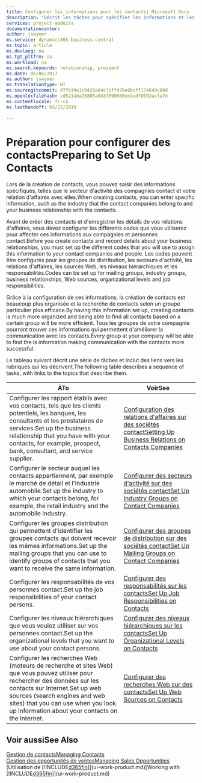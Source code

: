 ```yaml
---
title: Configurer les informations pour les contacts| Microsoft Docs
description: "Décrit les tâches pour spécifier les informations et les codes, par exemple, sur les secteurs d'activité et les relations d'affaires, avant de paramétrer des contacts."
services: project-madeira
documentationcenter: 
author: jswymer
ms.service: dynamics365-business-central
ms.topic: article
ms.devlang: na
ms.tgt_pltfrm: na
ms.workload: na
ms.search.keywords: relationship, prospect
ms.date: 06/06/2017
ms.author: jswymer
ms.translationtype: HT
ms.sourcegitcommit: d7fb34e1c9428a64c71ff47be8bcff174649c00d
ms.openlocfilehash: cd521aba15885a0433090608ecbad70f02acfa7e
ms.contentlocale: fr-ca
ms.lasthandoff: 03/22/2018

---
```

# <a name="preparing-to-set-up-contacts"></a><span data-ttu-id="dcfb9-103">Préparation pour configurer des contacts</span><span class="sxs-lookup"><span data-stu-id="dcfb9-103">Preparing to Set Up Contacts</span></span>
<span data-ttu-id="dcfb9-104">Lors de la création de contacts, vous pouvez saisir des informations spécifiques, telles que le secteur d'activité des compagnies contact et votre relation d'affaires avec elles.</span><span class="sxs-lookup"><span data-stu-id="dcfb9-104">When creating contacts, you can enter specific information, such as the industry that the contact companies belong to and your business relationship with the contacts.</span></span>

<span data-ttu-id="dcfb9-105">Avant de créer des contacts et d'enregistrer les détails de vos relations d'affaires, vous devez configurer les différents codes que vous utiliserez pour affecter ces informations aux compagnies et personnes contact.</span><span class="sxs-lookup"><span data-stu-id="dcfb9-105">Before you create contacts and record details about your business relationships, you must set up the different codes that you will use to assign this information to your contact companies and people.</span></span> <span data-ttu-id="dcfb9-106">Les codes peuvent être configurés pour les groupes de distribution, les secteurs d'activité, les relations d'affaires, les sources Web, les niveaux hiérarchiques et les responsabilités.</span><span class="sxs-lookup"><span data-stu-id="dcfb9-106">Codes can be set up for mailing groups, industry groups, business relationships, Web sources, organizational levels and job responsibilities.</span></span>

<span data-ttu-id="dcfb9-107">Grâce à la configuration de ces informations, la création de contacts est beaucoup plus organisée et la recherche de contacts selon un groupe particulier plus efficace.</span><span class="sxs-lookup"><span data-stu-id="dcfb9-107">By having this information set up, creating contacts is much more organized and being able to find all contacts based on a certain group will be more efficient.</span></span> <span data-ttu-id="dcfb9-108">Tous les groupes de votre compagnie pourront trouver ces informations qui permettent d'améliorer la communication avec les contacts.</span><span class="sxs-lookup"><span data-stu-id="dcfb9-108">Every group at your company will be able to find the is information making communication with the contacts more successful.</span></span>

<span data-ttu-id="dcfb9-109">Le tableau suivant décrit une série de tâches et inclut des liens vers les rubriques qui les décrivent.</span><span class="sxs-lookup"><span data-stu-id="dcfb9-109">The following table describes a sequence of tasks, with links to the topics that describe them.</span></span> 

| <span data-ttu-id="dcfb9-110">À</span><span class="sxs-lookup"><span data-stu-id="dcfb9-110">To</span></span> | <span data-ttu-id="dcfb9-111">Voir</span><span class="sxs-lookup"><span data-stu-id="dcfb9-111">See</span></span> |
| --- | --- |
| <span data-ttu-id="dcfb9-112">Configurer les rapport établis avec vos contacts, tels que les clients potentiels, les banques, les consultants et les prestataires de services.</span><span class="sxs-lookup"><span data-stu-id="dcfb9-112">Set up the business relationship that you have with your contacts, for example, prospect, bank, consultant, and service supplier.</span></span> |[<span data-ttu-id="dcfb9-113">Configuration des relations d'affaires sur des sociétés contact</span><span class="sxs-lookup"><span data-stu-id="dcfb9-113">Setting Up Business Relations on Contacts Companies</span></span>](marketing-business-relations.md) |
| <span data-ttu-id="dcfb9-114">Configurer le secteur auquel les contacts appartiennent, par exemple le marché de détail et l'industrie automobile.</span><span class="sxs-lookup"><span data-stu-id="dcfb9-114">Set up the industry to which your contacts belong, for example, the retail industry and the automobile industry.</span></span> |[<span data-ttu-id="dcfb9-115">Configurer des secteurs d'activité sur des sociétés contact</span><span class="sxs-lookup"><span data-stu-id="dcfb9-115">Set Up Industry Groups on Contact Companies</span></span>](marketing-industry-groups.md) |
| <span data-ttu-id="dcfb9-116">Configurer les groupes distribution qui permettent d'identifier les groupes contacts qui doivent recevoir les mêmes informations.</span><span class="sxs-lookup"><span data-stu-id="dcfb9-116">Set up the mailing groups that you can use to identify groups of contacts that you want to receive the same information.</span></span> |[<span data-ttu-id="dcfb9-117">Configurer des groupes de distribution sur des sociétés contact</span><span class="sxs-lookup"><span data-stu-id="dcfb9-117">Set Up Mailing Groups on Contact Companies</span></span>](marketing-mailing-groups.md) |
| <span data-ttu-id="dcfb9-118">Configurer les responsabilités de vos personnes contact.</span><span class="sxs-lookup"><span data-stu-id="dcfb9-118">Set up the job responsibilities of your contact persons.</span></span> |[<span data-ttu-id="dcfb9-119">Configurer des responsabilités sur les contacts</span><span class="sxs-lookup"><span data-stu-id="dcfb9-119">Set Up Job Responsibilities on Contacts</span></span>](marketing-job-responsibilities.md) |
| <span data-ttu-id="dcfb9-120">Configurer les niveaux hiérarchiques que vous voulez utiliser sur vos personnes contact.</span><span class="sxs-lookup"><span data-stu-id="dcfb9-120">Set up the organizational levels that you want to use about your contact persons.</span></span> |[<span data-ttu-id="dcfb9-121">Configurer des niveaux hiérarchiques sur les contacts</span><span class="sxs-lookup"><span data-stu-id="dcfb9-121">Set Up Organizational Levels on Contacts</span></span>](marketing-organizational-levels.md) |
| <span data-ttu-id="dcfb9-122">Configurer les recherches Web (moteurs de recherche et sites Web) que vous pouvez utiliser pour rechercher des données sur les contacts sur Internet.</span><span class="sxs-lookup"><span data-stu-id="dcfb9-122">Set up web sources (search engines and web sites) that you can use when you look up information about your contacts on the Internet.</span></span> |[<span data-ttu-id="dcfb9-123">Configurer des recherches Web sur des contacts</span><span class="sxs-lookup"><span data-stu-id="dcfb9-123">Set Up Web Sources on Contacts</span></span>](marketing-web-sources.md) |

## <a name="see-also"></a><span data-ttu-id="dcfb9-124">Voir aussi</span><span class="sxs-lookup"><span data-stu-id="dcfb9-124">See Also</span></span>
[<span data-ttu-id="dcfb9-125">Gestion de contacts</span><span class="sxs-lookup"><span data-stu-id="dcfb9-125">Managing Contacts</span></span>](marketing-contacts.md)  
[<span data-ttu-id="dcfb9-126">Gestion des opportunités de ventes</span><span class="sxs-lookup"><span data-stu-id="dcfb9-126">Managing Sales Opportunities</span></span>](marketing-manage-sales-opportunities.md)  
<span data-ttu-id="dcfb9-127">[Utilisation de [!INCLUDE[d365fin](includes/d365fin_md.md)]](ui-work-product.md)</span><span class="sxs-lookup"><span data-stu-id="dcfb9-127">[Working with [!INCLUDE[d365fin](includes/d365fin_md.md)]](ui-work-product.md)</span></span>

